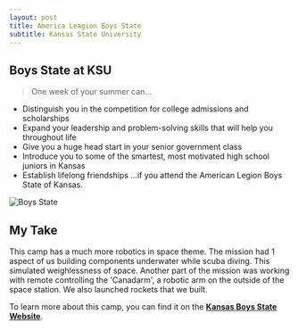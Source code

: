 ```yaml
---
layout: post
title: America Leagion Boys State
subtitle: Kansas State University
---
```


## Boys State at KSU

> One week of your summer can…
 * Distinguish you in the competition for college admissions and scholarships
 * Expand your leadership and problem-solving skills that will help you throughout life
 * Give you a huge head start in your senior government class
 * Introduce you to some of the smartest, most motivated high school juniors in Kansas
 * Establish lifelong friendships 
…if you attend the American Legion Boys State of Kansas.

![Boys State](http://kansasboysstate.com/storage/BSK4234_LogoWordmark_lockup_fnl.png "Boys State")

## My Take

This camp has a much more robotics in space theme. The mission had 1 aspect of us building components underwater while scuba diving. This simulated weighlessness of space. Another part of the mission was working with remote controlling the 'Canadarm', a robotic arm on the outside of the space station. We also launched rockets that we built.

To learn more about this camp, you can find it on the [**Kansas Boys State Website**](http://kansasboysstate.com).
